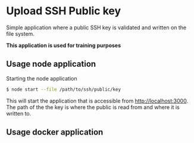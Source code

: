 # Upload SSH Public key

Simple application where a public SSH key is validated and written on the file system.

**This application is used for training purposes**

## Usage node application

Starting the node application

```bash
$ node start --file /path/to/ssh/public/key
```

This will start the application that is accessible from [http://localhost:3000](http://localhost:3000). The path of the 
the key is where the public is read from and where it is written to.

## Usage docker application